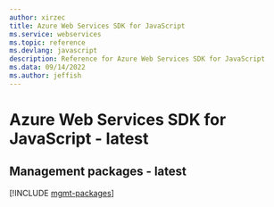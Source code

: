 ```yaml
---
author: xirzec
title: Azure Web Services SDK for JavaScript
ms.service: webservices
ms.topic: reference
ms.devlang: javascript
description: Reference for Azure Web Services SDK for JavaScript
ms.data: 09/14/2022
ms.author: jeffish
---
```

# Azure Web Services SDK for JavaScript - latest

## Management packages - latest
[!INCLUDE [mgmt-packages](web-services-mgmt-index.md)]